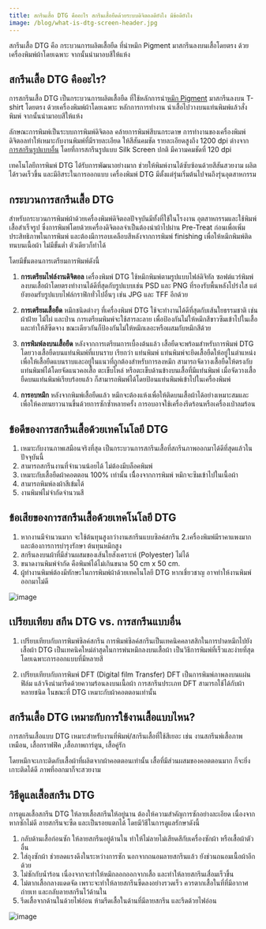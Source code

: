 ```yaml
---
title: สกรีนเสื้อ DTG คืออะไร สกรีนเสื้อยืดด้วยระบบดิจิตอลดียังไง มีข้อดียังไง
image: /blog/what-is-dtg-screen-header.jpg
---
```


สกรีนเสื้อ DTG คือ กระบวนการผลิตเสื้อยืด ที่นำหมึก Pigment มาสกรีนลงบนเสื้อโดยตรง ด้วยเครื่องพิมพ์ผ้าโดยเฉพาะ จากนั้นนำมาอบสีให้แห้ง

## สกรีนเสื้อ DTG คืออะไร?

การสกรีนเสื้อ DTG เป็นกระบวนการผลิตเสื้อยืด ที่ใช้หลักการนำ[หมึก Pigment](https://www.uprintershop.com/what_is_pigment_ink/) มาสกรีนลงบน T-shirt โดยตรง ด้วยเครื่องพิมพ์ผ้าโดยเฉพาะ หลักการการทำงาน นำเสื้อไปวางบนแท่นพิมพ์แล้วสั่งพิมพ์ จากนั้นนำมาอบสีให้แห้ง 

ลักษณะการพิมพ์เป็นระบบการพิมพ์ดิจิตอล คล้ายการพิมพ์สีบนกระดาษ การทำงานของเครื่องพิมพ์ ดิจิตอลทำให้เหมาะกับงานพิมพ์ที่มีรายละเอียด ให้สีสันคมชัด รายละเอียดสูงถึง 1200 dpi ต่างจาก[การสกรีนรูปแบบอื่น](/blog/how-many-types-of-screen-printed-shirt) โดยที่การสกรีนรูปแบบ Silk Screen ปกติ มีความคมชัดที่ 120 dpi

เทคโนโลยีการพิมพ์ DTG ได้รับการพัฒนาอย่างมาก ช่วยให้พิมพ์งานได้ซับซ้อนด้วยสีสันสวยงาม ผลิตได้รวดเร็วขึ้น และมีอิสระในการออกแบบ เครื่องพิมพ์ DTG มีตั้งแต่รุ่นเริ่มต้นไปจนถึงรุ่นอุตสาหกรรม

## กระบวนการสกรีนเสื้อ DTG

สำหรับกระบวนการพิมพ์ผ้าด้วยเครื่องพิมพ์ดิจิตอลปัจจุบันมีทั้งที่ใช้ในโรงงาน อุตสาหกรรมและใช้พิมพ์เสื้อสำเร็จรูป ซึ่งการพิมพ์โดยด้วยเครื่องดิจิตอลจำเป็นต้องนำผ้าไปผ่าน Pre-Treat ก่อนเพื่อเพิ่มประสิทธิภาพในการพิมพ์ และต้องมีการอบเคลือบสีหลังจากการพิมพ์ finishing เพื่อให้หมึกพิมพ์ติดทนบนเนื้อผ้า ไม่มีขั้นต่ำ ตัวเดียวก็ทำได้

โดยมีขั้นตอนการเตรียมการพิมพ์ดังนี้

1. **การเตรียมไฟล์งานดิจิตอล**  เครื่องพิมพ์ DTG ใช้หมึกพิมพ์ตามรูปแบบไฟล์ดิจิทัล ซอฟต์แวร์พิมพ์ลงบนเสื้อผ้าโดยตรงทำงานได้ดีที่สุดกับรูปแบบเช่น PSD และ PNG ที่รองรับพื้นหลังโปร่งใส แต่ยังยอมรับรูปแบบไฟล์กราฟิกทั่วไปอื่นๆ เช่น JPG และ TFF อีกด้วย

2. **การเตรียมเสื้อยืด** หมึกชนิดต่างๆ ที่เครื่องพิมพ์ DTG ใช้จะทำงานได้ดีที่สุดกับเส้นใยธรรมชาติ เช่น ผ้าฝ้าย ไม้ไผ่ และป่าน การเตรียมพิมพ์จะใช้สารละลาย เพื่อป้องกันไม่ให้หมึกสีขาวซึมเข้าไปในเสื้อและทำให้สีซีดจาง ขณะเดียวกันก็ป้องกันไม่ให้หมึกเลอะหรือผสมกับหมึกสีด้วย

3. **การพิมพ์ลงบนเสื้อยืด** หลังจากการเตรียมการเบื้องต้นแล้ว เสื้อยืดจะพร้อมสำหรับการพิมพ์ DTG โดยวางเสื้อยืดบนแท่นพิมพ์ที่แบนราบ เรียกว่า แท่นพิมพ์ แท่นพิมพ์จะยึดเสื้อยืดให้อยู่ในตำแหน่งเพื่อให้เสื้อยืดแบนราบและอยู่ในแนวที่ถูกต้องสำหรับการลงหมึก สามารถจัดวางเสื้อยืดให้ตรงกับแท่นพิมพ์ได้โดยจัดแนวคอเสื้อ ตะเข็บไหล่ หรือตะเข็บด้านข้างบนเสื้อที่มีแท่นพิมพ์ เมื่อจัดวางเสื้อยืดบนแท่นพิมพ์เรียบร้อยแล้ว ก็สามารถพิมพ์ได้โดยป้อนแท่นพิมพ์เข้าไปในเครื่องพิมพ์

4. **การอบหมึก** หลังจากพิมพ์เสื้อยืดแล้ว หมึกจะต้องแห้งเพื่อให้ติดบนเสื้อผ้าได้อย่างเหมาะสมและเพื่อให้คงทนยาวนานขึ้นด้วยการซักซ้ำหลายครั้ง การอบอาจใช้เครื่องรีดร้อนหรือเครื่องเป่าลมร้อน

## ข้อดีของการสกรีนเสื้อด้วยเทคโนโลยี DTG

1. เหมาะกับงานภาพเสมือนจริงที่สุด เป็นกระบวนการสกรีนเสื้อที่สกรีนภาพออกมาได้ดีที่สุดแล้วในปัจจุบันนี้
2. สามารถสกรีนงานที่จำนวนน้อยได้ ไม่ต้องมีบล็อคพิมพ์
3. เหมาะกับเสื้อยืดผ้าคอตตอน 100% เท่านั้น เนื่ืองจากการพิมพ์ หมึกจะซึมเข้าไปในเนื้อผ้า
4. สามารถพิมพ์ลงผ้าสีเข้มได้
5. งานพิมพ์ไม่จำกัดจำนวนสี

## ข้อเสียของการสกรีนเสื้อด้วยเทคโนโลยี DTG

1. หากงานมีจำนวนมาก จะใช้ต้นทุนสูงกว่างานสกรีนแบบซิลค์สกรีน
2.เครื่องพิมพ์มีราคาแพงมาก และต้องการการบำรุงรักษา ต้นทุนหมึกสูง
3. สกรีนลงบนผ้าที่มีส่วนผสมของเส้นใยสังเคราะห์ (Polyester) ไม่ได้ 
4. ขนาดงานพิมพ์จำกัด คือพิมพ์ได้ไม่เกินขนาด 50 cm x 50 cm.
5. ผู้ทำงานพิมพ์ต้องมีทักษะในการพิมพ์ผ้าด้วยเทคโนโลยี DTG หากเชี่ยวชาญ อาจทำให้งานพิมพ์ออกมาไม่ดี

![image](/blog/what-is-dtg-screen-1.png)

## เปรียบเทียบ สกีน DTG vs. การสกรีนแบบอื่น

1. เปรียบเทียบกับการพิมพ์ซิลค์สกรีน การพิมพ์ซิลค์สกรีนเป็นเทคนิคคลาสสิกในการปาดหมึกไปยังเสื้อผ้า DTG เป็นเทคนิคใหม่ล่าสุดในการพ่นหมึกลงบนเสื้อผ้า เป็นวิธีการพิมพ์ที่เร็วและง่ายที่สุด โดยเฉพาะการออกแบบที่มีหลายสี

2. เปรียบเทียบกับการพิมพ์ DFT (Digital film Transfer) DFT เป็นการพิมพ์ภาพลงบนแผ่นฟิล์ม แล้วจึงนำมารีดด้วยความร้อนลงบนเนื้อผ้า การสกรีนประเภท DFT สามารถใช้ได้กับผ้าหลายชนิด ในขณะที่ DTG เหมาะกับผ้าคอตตอนเท่านั้น

## สกรีนเสื้อ DTG เหมาะกับการใช้งานเสื้อแบบไหน?

การสกรีนเสื้อแบบ DTG เหมาะสำหรับงานที่พิมพ์/สกรีนเสื้อที่ใช้สีเยอะ เช่น งานสกรีนพ์เสื้อภาพเหมือน, เสื้อกราฟฟิค ,เสื้อภาพการ์ตูน, เสื้อคู่รัก

โดยหมึกจะเกาะติดกับเสื้อผ้าที่ผลิตจากผ้าคอตตอนเท่านั้น เสื้อที่มีส่วนผสมของคอตตอนมาก ก็จะยิ่งเกาะติดได้ดี ภาพที่ออกมาก็จะสวยงาม

## วิธีดูแลเสื้อสกรีน DTG

การดูแลเสื้อสกรีน DTG ให้ลายเสื้อสกรีนให้อยู่นาน ต้องให้ความสำคัญการซักอย่างละเอียด เนื่องจากหากซักไม่ดี ลายสกรีนจะซืด และเป็นรอยแตกได้ โดยมีวิธีในการดูแลรักษาดังนี้

1. กลับด้านเสื้อก่อนซัก ให้ลายสกรีนอยู่ด้านใน ทำให้ไม่ลายไม่เสียดสีกับเครื่องซักผ้า หรือเสื้อผ้าตัวอื่น 
2. ใส่ถุงซักผ้า ช่วยลดแรงดึงในระหว่างการซัก นอกจากถนอมลายสกรีนแล้ว ยังช่วนถนอมเนื้อผ้าอีกด้วย
3. ไม่ซักกับน้ำร้อน เนื่องจากจะทำให้หมึกลอกออกจากเสื้อ และทำให้ลายสกรีนเสื่อมเร็วขึ้น
4. ไม่ตากเสื้อกลางแดดจัด เพราะจะทำให้ลายสกรีนซืดลงอย่างรวดเร็ว ควรตากเสื้อในที่ที่มีอากาศถ่ายเท และกลับลายสกรีนไว้ด้านใน 
5. รีดเสื้อจากด้านในด้วยไฟอ่อน ห้ามรีดเสื้อในด้านที่มีลายสกรีน และรีดด้วยไฟอ่อน

![image](/blog/what-is-dtg-screen-2.png)